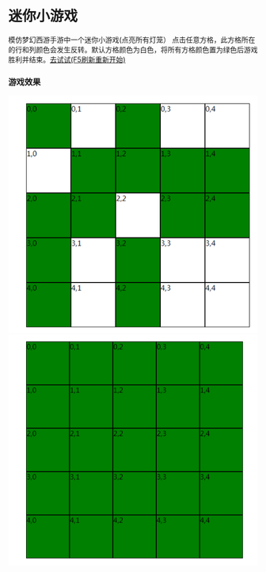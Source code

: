 # 迷你小游戏
模仿梦幻西游手游中一个迷你小游戏(点亮所有灯笼）
点击任意方格，此方格所在的行和列颜色会发生反转。默认方格颜色为白色，将所有方格颜色置为绿色后游戏胜利并结束。[去试试(F5刷新重新开始)](https://capadong.github.io/mh-grid-game/)

### 游戏效果

![image](https://github.com/capadong/mh-grid-game/blob/main/%E6%95%88%E6%9E%9C%E5%9B%BE/1.png)
![image](https://github.com/capadong/mh-grid-game/blob/main/%E6%95%88%E6%9E%9C%E5%9B%BE/2.png)
